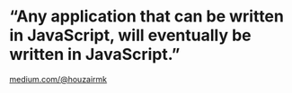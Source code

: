 # “Any application that can be written in JavaScript, will eventually be written in JavaScript.”

[medium.com/@houzairmk](https://medium.com/@houzairmk)
